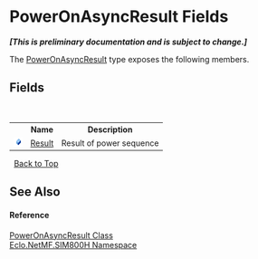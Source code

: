 # PowerOnAsyncResult Fields
 _**\[This is preliminary documentation and is subject to change.\]**_

The <a href="T_Eclo_NetMF_SIM800H_PowerOnAsyncResult">PowerOnAsyncResult</a> type exposes the following members.


## Fields
&nbsp;<table><tr><th></th><th>Name</th><th>Description</th></tr><tr><td>![Public field](media/pubfield.gif "Public field")</td><td><a href="F_Eclo_NetMF_SIM800H_PowerOnAsyncResult_Result">Result</a></td><td>
Result of power sequence</td></tr></table>&nbsp;
<a href="#poweronasyncresult-fields">Back to Top</a>

## See Also


#### Reference
<a href="T_Eclo_NetMF_SIM800H_PowerOnAsyncResult">PowerOnAsyncResult Class</a><br /><a href="N_Eclo_NetMF_SIM800H">Eclo.NetMF.SIM800H Namespace</a><br />